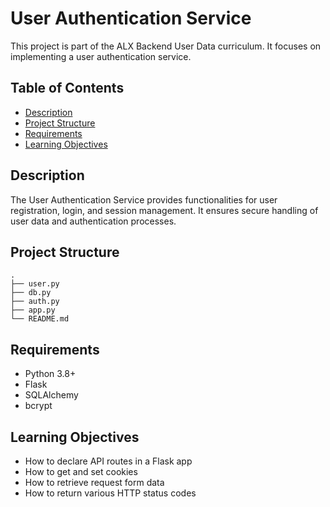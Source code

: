 # User Authentication Service

This project is part of the ALX Backend User Data curriculum. It focuses on implementing a user authentication service.

## Table of Contents
- [Description](#description)
- [Project Structure](#project-structure)
- [Requirements](#requirements)
- [Learning Objectives](#learning-objectives)

## Description
The User Authentication Service provides functionalities for user registration, login, and session management. It ensures secure handling of user data and authentication processes.

## Project Structure

```
.
├── user.py
├── db.py
├── auth.py
├── app.py
└── README.md
```

## Requirements
- Python 3.8+
- Flask
- SQLAlchemy
- bcrypt

## Learning Objectives

- How to declare API routes in a Flask app
- How to get and set cookies
- How to retrieve request form data
- How to return various HTTP status codes

